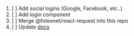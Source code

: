 1. [ ] Add social logins (Google, Facebook, etc..)
2. [ ] Add login component
3. [ ] Merge @fotexnet/react-request into this repo
4. [ ] Update [docs](https://github.com/fotexnet/react-auth#readme)
